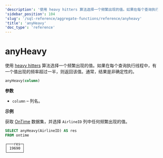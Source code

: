 ```yaml
---
'description': '使用 heavy hitters 算法选择一个频繁出现的值。如果在每个查询执行线程中，有一个值出现的次数超过一半，则返回该值。通常情况下，结果是非确定性的。'
'sidebar_position': 104
'slug': '/sql-reference/aggregate-functions/reference/anyheavy'
'title': 'anyHeavy'
'doc_type': 'reference'
---
```



# anyHeavy

使用 [heavy hitters](https://doi.org/10.1145/762471.762473) 算法选择一个频繁出现的值。如果在每个查询执行线程中，有一个值出现的频率超过一半，则返回该值。通常，结果是非确定性的。

```sql
anyHeavy(column)
```

**参数**

- `column` – 列名。

**示例**

获取 [OnTime](../../../getting-started/example-datasets/ontime.md) 数据集，并选择 `AirlineID` 列中任何频繁出现的值。

```sql
SELECT anyHeavy(AirlineID) AS res
FROM ontime
```

```text
┌───res─┐
│ 19690 │
└───────┘
```
